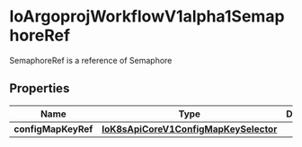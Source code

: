 

# IoArgoprojWorkflowV1alpha1SemaphoreRef

SemaphoreRef is a reference of Semaphore
## Properties

Name | Type | Description | Notes
------------ | ------------- | ------------- | -------------
**configMapKeyRef** | [**IoK8sApiCoreV1ConfigMapKeySelector**](IoK8sApiCoreV1ConfigMapKeySelector.md) |  |  [optional]



